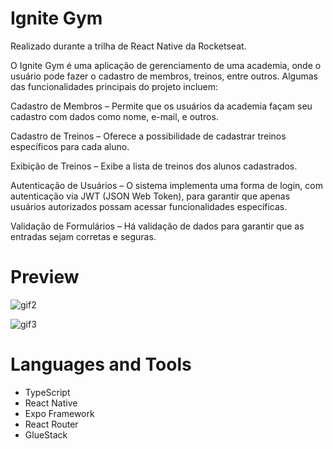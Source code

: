 # Ignite Gym

Realizado durante a trilha de React Native da Rocketseat.

O Ignite Gym é uma aplicação de gerenciamento de uma academia, onde o usuário pode fazer o cadastro de membros, treinos, entre outros. Algumas das funcionalidades principais do projeto incluem:

Cadastro de Membros – Permite que os usuários da academia façam seu cadastro com dados como nome, e-mail, e outros.

Cadastro de Treinos – Oferece a possibilidade de cadastrar treinos específicos para cada aluno.

Exibição de Treinos – Exibe a lista de treinos dos alunos cadastrados.

Autenticação de Usuários – O sistema implementa uma forma de login, com autenticação via JWT (JSON Web Token), para garantir que apenas usuários autorizados possam acessar funcionalidades específicas.

Validação de Formulários – Há validação de dados para garantir que as entradas sejam corretas e seguras.

# Preview

![gif2](https://github.com/user-attachments/assets/d1a917fe-1bcc-43a3-9349-24b926d7b26e)

![gif3](https://github.com/user-attachments/assets/bba6d1c9-f76e-4409-9fd1-6bd7ba386caa)

# Languages and Tools

- TypeScript
- React Native
- Expo Framework
- React Router
- GlueStack
